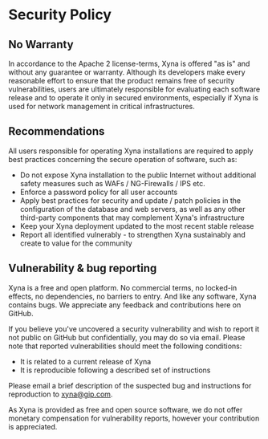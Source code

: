 # Security Policy

## No Warranty

In accordance to the Apache 2 license-terms, Xyna is offered "as is" and without any guarantee or warranty.
Although its developers make every reasonable effort to ensure that the product remains free of security vulnerabilities,
users are ultimately responsible for evaluating each software release and to operate it only in secured environments,
especially if Xyna is used for network management in critical infrastructures.

## Recommendations
All users responsible for operating Xyna installations are required to apply best practices concerning the secure operation of software, such as:

* Do not expose Xyna installation to the public Internet without additional safety measures such as WAFs / NG-Firewalls / IPS etc.
* Enforce a password policy for all user accounts
* Apply best practices for security and update / patch policies in the configuration of the database and web servers, as well as any other third-party components that may complement Xyna's infrastructure
* Keep your Xyna deployment updated to the most recent stable release
* Report all identified vulnerably - to strengthen Xyna sustainably and create to value for the community

## Vulnerability & bug reporting
Xyna is a free and open platform. No commercial terms, no locked-in effects, no dependencies, no barriers to entry.
And like any software, Xyna contains bugs. We appreciate any feedback and contributions here on GitHub.
 
If you believe you've uncovered a security vulnerability and wish to report it not public on GitHub but confidentially,
you may do so via email. Please note that reported vulnerabilities should meet the following conditions:

* It is related to a current release of Xyna
* It is reproducible following a described set of instructions

Please email a brief description of the suspected bug and instructions for reproduction to [xyna@gip.com](mailto:xyna@xyna.com).
 
As Xyna is provided as free and open source software, we do not offer monetary compensation for vulnerability reports,
however your contribution is appreciated.
